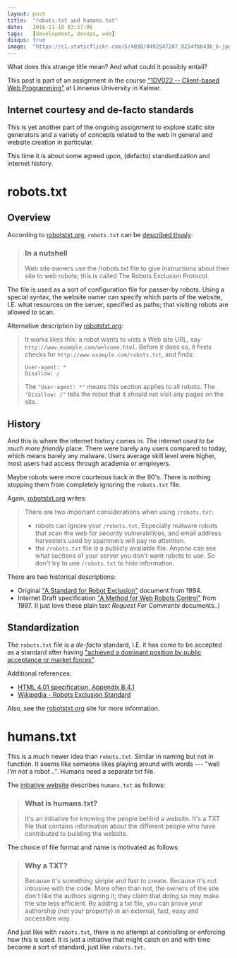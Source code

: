 ```yaml
---
layout: post
title:  "robots.txt and humans.txt"
date:   2016-11-18 03:37:06
tags:   [development, devops, web]
disqus: true
image:  "https://c1.staticflickr.com/5/4038/4492547207_0214fbb43b_b.jpg"
---
```


What does this strange title mean? And what could it possibly entail?

This post is part of an assignment in the course
["1DV022 -- Client-based Web Programming"][1dv022] at Linnaeus
University in Kalmar.

Internet courtesy and de-facto standards
----------------------------------------
This is yet another part of the ongoing assignment to explore static
site generators and a variety of concepts related to the web in general
and website creation in particular.

This time it is about some agreed upon, (defacto) standardization
and internet history.

robots.txt
==========

Overview
--------
According to [robotstxt.org][robotstxt], `robots.txt` can be
[described thusly][robotstxt-about]:

> ### In a nutshell
> Web site owners use the /robots.txt file to give instructions about
> their site to web robots; this is called The Robots Exclusion Protocol.

The file is used as a sort of configuration file for passer-by robots.
Using a special syntax, the website owner can specify which parts of
the website, I.E. what resources on the server, specified as paths;
that visiting robots are allowed to scan.

Alternative description by [robotstxt.org][robotstxt-about]:

> It works likes this: a robot wants to vists a Web site URL, say
> `http://www.example.com/welcome.html`. Before it does so, it firsts
> checks for `http://www.example.com/robots.txt`, and finds:
>
>     User-agent: *
>     Disallow: /
>
> The `"User-agent: *"` means this section applies to all robots.
> The `"Disallow: /"` tells the robot that it should not visit any
> pages on the site.

History
-------
And this is where the internet history comes in. The internet _used
to be much more friendly_ place. There were barely any users compared
to today, which means barely any malware. Users average skill level
were higher, most users had access through academia or employers.

Maybe robots were more courteous back in the 90's.
There is nothing stopping them from completely ignoring the `robots.txt` file.

Again, [robotstxt.org][robotstxt-about] writes:

> There are two important considerations when using `/robots.txt`:
>
> - robots can ignore your `/robots.txt`. Especially malware robots
>   that scan the web for security vulnerabilities, and email address
>   harvesters used by spammers will pay no attention.
> - the `/robots.txt` file is a publicly available file. Anyone can
>   see what sections of your server you don't want robots to use.
>   So don't try to use `/robots.txt` to hide information.

There are two historical descriptions:

* Original ["A Standard for Robot Exclusion"][robot-1994] document from 1994.
* Internet Draft specification ["A Method for Web Robots Control"][robot-1997] from 1997.
  (I just love these plain text _Request For Comments_ documents..)


Standardization
---------------
The `robots.txt` file is a _de-facto_ standard, I.E. it has come to be
accepted as a standard after having ["achieved a dominant position
by public acceptance or market forces"][wiki-defacto].

Additional references:

* [HTML 4.01 specification, Appendix B.4.1][html401]
* [Wikipedia - Robots Exclusion Standard][wiki-robots]


Also, see the [robotstxt.org][robotstxt-about] site for more information.



humans.txt
==========
This is a much newer idea than `robots.txt`. Similar in naming but not
in function. It seems like someone likes playing around with words ---
"well _I'm not_ a robot ..". Humans need a separate txt file.

The [initiative website][humanstxt] describes `humans.txt` as follows:

> ### What is humans.txt?
> It's an initiative for knowing the people behind a website.
> It's a TXT file that contains information about the different people
> who have contributed to building the website.

The choice of file format and name is motivated as follows:

> ### Why a TXT?
> Because it's something simple and fast to create. Because it's not
> intrusive with the code. More often than not, the owners of the site
> don't like the authors signing it; they claim that doing so may make
> the site less efficient. By adding a txt file, you can prove your
> authorship (not your property) in an external, fast, easy and
> accessible way.

And just like with `robots.txt`, there is no attempt at controlling
or enforcing how this is used. It is just a initiative that might catch
on and with time become a sort of standard, just like `robots.txt`.


[1dv022]: https://coursepress.lnu.se/kurs/klientbaserad-webbprogrammering/
[robotstxt]: http://www.robotstxt.org/
[robotstxt-about]: http://www.robotstxt.org/robotstxt.html
[wiki-defacto]: https://en.wikipedia.org/wiki/De_facto_standard
[robot-1994]: http://www.robotstxt.org/orig.html
[robot-1997]: http://www.robotstxt.org/norobots-rfc.txt
[html401]: http://www.w3.org/TR/html4/appendix/notes.html#h-B.4.1.1
[wiki-robots]: http://en.wikipedia.org/wiki/Robots.txt
[humanstxt]: http://humanstxt.org/

